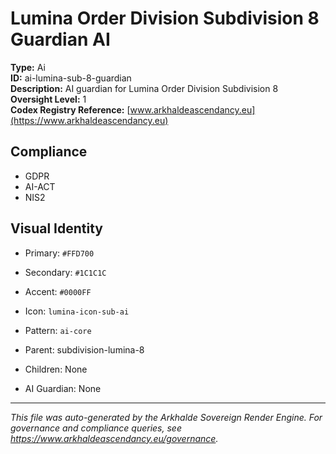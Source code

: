 # Lumina Order Division Subdivision 8 Guardian AI

**Type:** Ai  
**ID:** ai-lumina-sub-8-guardian  
**Description:** AI guardian for Lumina Order Division Subdivision 8  
**Oversight Level:** 1  
**Codex Registry Reference:** [www.arkhaldeascendancy.eu](https://www.arkhaldeascendancy.eu)

## Compliance

- GDPR
- AI-ACT
- NIS2

## Visual Identity

- Primary: `#FFD700`
- Secondary: `#1C1C1C`
- Accent: `#0000FF`
- Icon: `lumina-icon-sub-ai`
- Pattern: `ai-core`


- Parent: subdivision-lumina-8
- Children: None
- AI Guardian: None

---

*This file was auto-generated by the Arkhalde Sovereign Render Engine. For governance and compliance queries, see https://www.arkhaldeascendancy.eu/governance.*